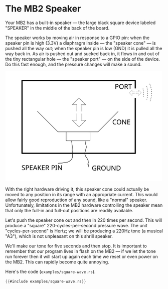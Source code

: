 # The MB2 Speaker

Your MB2 has a built-in speaker — the large black square device labeled "SPEAKER" in the middle of
the back of the board.

The speaker works by moving air in response to a GPIO pin: when the speaker pin is high (3.3V) a
diaphragm inside — the "speaker cone" — is pushed all the way out; when the speaker pin is low (GND)
it is pulled all the way back in. As air is pushed out and sucked back in, it flows in and out of
the tiny rectangular hole — the "speaker port" — on the side of the device.  Do this fast enough,
and the pressure changes will make a sound.

<img class="white_bg" height="350" title="Speaker" src="../assets/speaker.svg" />

With the right hardware driving it, this speaker cone could actually be moved to any position in its
range with an appropriate current. This would allow fairly good reproduction of any sound, like a
"normal" speaker. Unfortunately, limitations in the MB2 hardware controlling the speaker mean that
only the full-in and full-out positions are readily available.

Let's push the speaker cone out and then in 220 times per second. This will produce a "square"
220-cycles-per-second pressure wave. The unit "cycles-per-second" is Hertz; we will be producing a
220Hz tone (a musical "A3"), which is not unpleasant on this shrill speaker.

We'll make our tone for five seconds and then stop. It is important to remember that our program
lives in flash on the MB2 — if we let the tone run forever then it will start up again each time we
reset or even power on the MB2. This can rapidly become quite annoying.

Here's the code (`examples/square-wave.rs`).

```rust
{{#include examples/square-wave.rs}}
```
